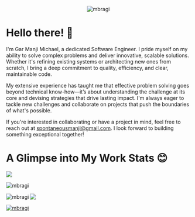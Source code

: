 <p align="center">
  <img src="https://komarev.com/ghpvc/?username=mbragi&label=Profile%20views&color=0e75b6&style=flat&theme=github_dark" alt="mbragi" />
</p>

# Hello there! 👋

I'm Gar Manji Michael, a dedicated Software Engineer. I pride myself on my ability to solve complex problems and deliver innovative, scalable solutions. Whether it's refining existing systems or architecting new ones from scratch, I bring a deep commitment to quality, efficiency, and clear, maintainable code.

My extensive experience has taught me that effective problem solving goes beyond technical know-how—it’s about understanding the challenge at its core and devising strategies that drive lasting impact. I'm always eager to tackle new challenges and collaborate on projects that push the boundaries of what's possible.

If you're interested in collaborating or have a project in mind, feel free to reach out at [spontaneousmanji@gmail.com](mailto:spontaneousmanji@gmail.com). I look forward to building something exceptional together!

# A Glimpse into My Work Stats 😊

![](http://github-profile-summary-cards.vercel.app/api/cards/profile-details?username=mbragi&theme=cobalt2)

<p>
  <img align="center" src="https://github-readme-streak-stats.herokuapp.com/?user=mbragi&theme=cobalt2" alt="mbragi" />
</p>

<p>
  <img align="left" src="http://github-profile-summary-cards.vercel.app/api/cards/most-commit-language?username=mbragi&theme=cobalt2" alt="mbragi" />
  <img align="center" src="https://github-profile-summary-cards.vercel.app/api/cards/repos-per-language?username=mbragi&theme=cobalt2" />
</p>

<p>
  <a href="https://github.com/ryo-ma/github-profile-trophy">
    <img src="https://github-profile-trophy.vercel.app/?username=mbragi&theme=algolia&column=-1" alt="mbragi" />
  </a>
</p>

<!---
MBragi/MBragi is a ✨ special ✨ repository because its README.md (this file) appears on your GitHub profile.
You can click the Preview link to take a look at your changes.
--->
